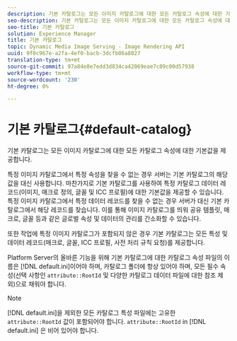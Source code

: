 ```yaml
---
description: 기본 카탈로그는 모든 이미지 카탈로그에 대한 모든 카탈로그 속성에 대한 기본값을 제공합니다.
seo-description: 기본 카탈로그는 모든 이미지 카탈로그에 대한 모든 카탈로그 속성에 대한 기본값을 제공합니다.
seo-title: 기본 카탈로그
solution: Experience Manager
title: 기본 카탈로그
topic: Dynamic Media Image Serving - Image Rendering API
uuid: 9f0c967e-a2fa-4ef0-bacb-3dcfb06a8027
translation-type: tm+mt
source-git-commit: 97a84e8e7edd3d834ca42069eae7c09c00d57938
workflow-type: tm+mt
source-wordcount: '230'
ht-degree: 0%

---
```



# 기본 카탈로그{#default-catalog}

기본 카탈로그는 모든 이미지 카탈로그에 대한 모든 카탈로그 속성에 대한 기본값을 제공합니다.

특정 이미지 카탈로그에서 특정 속성을 찾을 수 없는 경우 서버는 기본 카탈로그의 해당 값을 대신 사용합니다. 마찬가지로 기본 카탈로그를 사용하여 특정 카탈로그 데이터 레코드(이미지, 매크로 정의, 글꼴 및 ICC 프로필)에 대한 기본값을 제공할 수 있습니다. 특정 이미지 카탈로그에서 특정 데이터 레코드를 찾을 수 없는 경우 서버가 대신 기본 카탈로그에서 해당 레코드를 찾습니다. 이를 통해 이미지 카탈로그를 띄워 공유 템플릿, 매크로, 글꼴 등과 같은 글로벌 속성 및 데이터의 관리를 간소화할 수 있습니다.

또한 작업에 특정 이미지 카탈로그가 포함되지 않은 경우 기본 카탈로그는 모든 특성 및 데이터 레코드(매크로, 글꼴, ICC 프로필, 사전 처리 규칙 요청)를 제공합니다.

Platform Server의 올바른 기능을 위해 기본 카탈로그에 대한 카탈로그 속성 파일의 이름은 [!DNL default.ini]이어야 하며, 카탈로그 폴더에 항상 있어야 하며, 모든 필수 속성(선택 사항인 `attribute::RootId` 및 다양한 카탈로그 데이터 파일에 대한 참조 제외)으로 채워야 합니다.

>[!NOTE]
>
>[!DNL default.ini]을 제외한 모든 카탈로그 특성 파일에는 고유한 `attribute::RootId` 값이 포함되어야 합니다. `attribute::RootId` in [!DNL default.ini] 은 비어 있어야 합니다.

